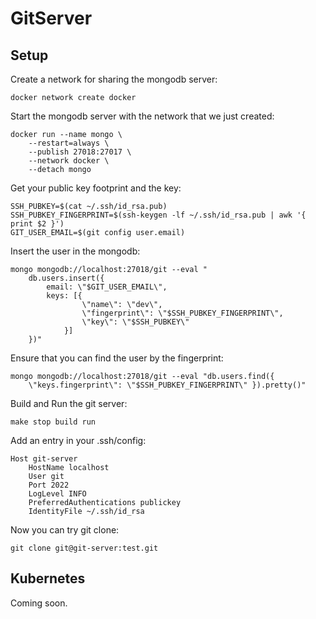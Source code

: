 # GitServer

## Setup

Create a network for sharing the mongodb server:

```
docker network create docker
```

Start the mongodb server with the network that we just created:

```
docker run --name mongo \
    --restart=always \
    --publish 27018:27017 \
    --network docker \
    --detach mongo
```

Get your public key footprint and the key:

```
SSH_PUBKEY=$(cat ~/.ssh/id_rsa.pub)
SSH_PUBKEY_FINGERPRINT=$(ssh-keygen -lf ~/.ssh/id_rsa.pub | awk '{ print $2 }')
GIT_USER_EMAIL=$(git config user.email)
```

Insert the user in the mongodb:

```
mongo mongodb://localhost:27018/git --eval "
    db.users.insert({
        email: \"$GIT_USER_EMAIL\",
        keys: [{
                \"name\": \"dev\",
                \"fingerprint\": \"$SSH_PUBKEY_FINGERPRINT\",
                \"key\": \"$SSH_PUBKEY\"
            }]
    })"
```

Ensure that you can find the user by the fingerprint:

```
mongo mongodb://localhost:27018/git --eval "db.users.find({
    \"keys.fingerprint\": \"$SSH_PUBKEY_FINGERPRINT\" }).pretty()"
```

Build and Run the git server:

```
make stop build run
```

Add an entry in your .ssh/config:

```
Host git-server
    HostName localhost
    User git
    Port 2022
    LogLevel INFO
    PreferredAuthentications publickey
    IdentityFile ~/.ssh/id_rsa
```

Now you can try git clone:

```
git clone git@git-server:test.git
```

## Kubernetes

Coming soon.

